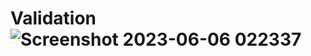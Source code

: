 # Validation![Screenshot 2023-06-06 022337](https://github.com/AbhishekCS3459/Validation/assets/94506000/90ad3885-be1e-4190-896b-9ae71b1666b2)
